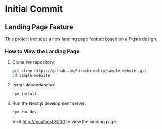 # Initial Commit

## Landing Page Feature

This project includes a new landing page feature based on a Figma design.

### How to View the Landing Page

1. Clone the repository:

   ```bash
   git clone https://github.com/hiroshinishio/sample-website.git
   cd sample-website
   ```

2. Install dependencies:

   ```bash
   npm install
   ```

3. Run the Next.js development server:

   ```bash
   npm run dev
   ```

   Visit [http://localhost:3000](http://localhost:3000) to view the landing page.

